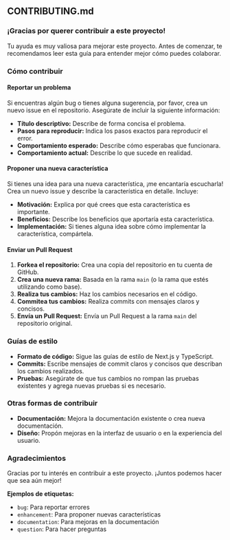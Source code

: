 ## **CONTRIBUTING.md**

### **¡Gracias por querer contribuir a este proyecto!**

Tu ayuda es muy valiosa para mejorar este proyecto. Antes de comenzar, te recomendamos leer esta guía para entender mejor cómo puedes colaborar.

### **Cómo contribuir**

#### **Reportar un problema**
Si encuentras algún bug o tienes alguna sugerencia, por favor, crea un nuevo issue en el repositorio. Asegúrate de incluir la siguiente información:

* **Título descriptivo:** Describe de forma concisa el problema.
* **Pasos para reproducir:** Indica los pasos exactos para reproducir el error.
* **Comportamiento esperado:** Describe cómo esperabas que funcionara.
* **Comportamiento actual:** Describe lo que sucede en realidad.

#### **Proponer una nueva característica**
Si tienes una idea para una nueva característica, ¡me encantaría escucharla! Crea un nuevo issue y describe la característica en detalle. Incluye:

* **Motivación:** Explica por qué crees que esta característica es importante.
* **Beneficios:** Describe los beneficios que aportaría esta característica.
* **Implementación:** Si tienes alguna idea sobre cómo implementar la característica, compártela.

#### **Enviar un Pull Request**
1. **Forkea el repositorio:** Crea una copia del repositorio en tu cuenta de GitHub.
2. **Crea una nueva rama:** Basada en la rama `main` (o la rama que estés utilizando como base).
3. **Realiza tus cambios:** Haz los cambios necesarios en el código.
4. **Commitea tus cambios:** Realiza commits con mensajes claros y concisos.
5. **Envía un Pull Request:** Envía un Pull Request a la rama `main` del repositorio original.

### **Guías de estilo**
* **Formato de código:** Sigue las guías de estilo de Next.js y TypeScript.
* **Commits:** Escribe mensajes de commit claros y concisos que describan los cambios realizados.
* **Pruebas:** Asegúrate de que tus cambios no rompan las pruebas existentes y agrega nuevas pruebas si es necesario.

### **Otras formas de contribuir**
* **Documentación:** Mejora la documentación existente o crea nueva documentación.
* **Diseño:** Propón mejoras en la interfaz de usuario o en la experiencia del usuario.

### **Agradecimientos**
Gracias por tu interés en contribuir a este proyecto. ¡Juntos podemos hacer que sea aún mejor!

**Ejemplos de etiquetas:**
* `bug`: Para reportar errores
* `enhancement`: Para proponer nuevas características
* `documentation`: Para mejoras en la documentación
* `question`: Para hacer preguntas